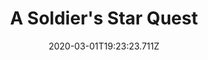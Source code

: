 ---
templateKey: blog-post
featuredpost: false
date: 2020-03-01T19:23:23.711Z
featuredimage: /img/quest_bg3.png
imgBg: quest_bg3
title: A Soldier's Star Quest
description: Kent wants to give his wife a starfruit for their anniversary.
reward: 500 & 1 Heart Kent
tags:
  - Mail
  - summer
  - Summer 15 Year 2
  - Kent
  - Starfruit
  - quest
---